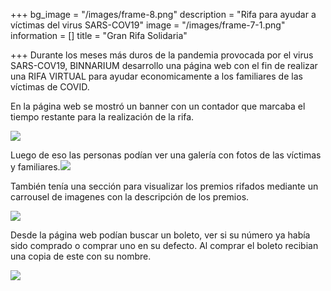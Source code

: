 +++
bg_image = "/images/frame-8.png"
description = "Rifa para ayudar a víctimas del virus SARS-COV19"
image = "/images/frame-7-1.png"
information = []
title = "Gran Rifa Solidaria"

+++
Durante los meses más duros de la pandemia provocada por el virus SARS-COV19, BINNARIUM desarrollo una página web con el fin de realizar una RIFA VIRTUAL para ayudar economicamente a los familiares de las víctimas de COVID.

En la página web se mostró un banner con un contador que marcaba el tiempo restante para la realización de la rifa.

![](/images/frame-7-1.png)

Luego de eso las personas podían ver una galería con fotos de las víctimas y familiares.![](/images/section-3.png)

También tenía una sección para visualizar los premios rifados mediante un carrousel de imagenes con la descripción de los premios.

![](/images/frame-9.png)

Desde la página web podían buscar un boleto, ver si su número ya había sido comprado o comprar uno en su defecto. Al comprar el boleto recibian una copia de este con su nombre.

![](/images/group-35.png)